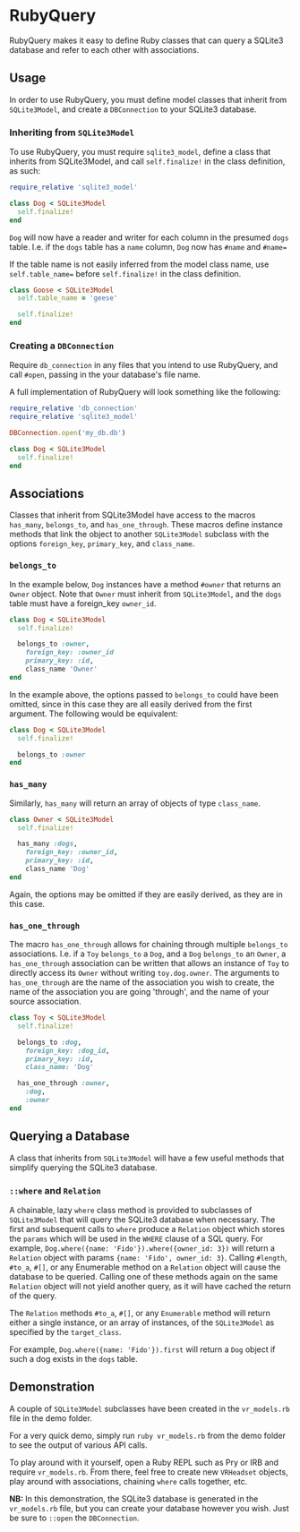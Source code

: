 # RubyQuery

RubyQuery makes it easy to define Ruby classes that can query a SQLite3 database
and refer to each other with associations.

## Usage

In order to use RubyQuery, you must define model classes that inherit from
`SQLite3Model`, and create a `DBConnection` to your SQLite3 database.

### Inheriting from `SQLite3Model`

To use RubyQuery, you must require `sqlite3_model`, define a class that inherits
from SQLite3Model, and call `self.finalize!` in the class definition, as such:

```ruby
require_relative 'sqlite3_model'

class Dog < SQLite3Model
  self.finalize!
end
```

`Dog` will now have a reader and writer for each column in the presumed `dogs` table.
I.e. if the `dogs` table has a `name` column, `Dog` now has `#name` and `#name=`


If the table name is not easily inferred from the model class name, use `self.table_name=`
before `self.finalize!` in the class definition.

```ruby
class Goose < SQLite3Model
  self.table_name = 'geese'

  self.finalize!
end
```

### Creating a `DBConnection`

Require `db_connection` in any files that you intend to use RubyQuery, and call
`#open`, passing in the your database's file name.

A full implementation of RubyQuery will look something like the following:
```ruby
require_relative 'db_connection'
require_relative 'sqlite3_model'

DBConnection.open('my_db.db')

class Dog < SQLite3Model
  self.finalize!
end
```

## Associations

Classes that inherit from SQLite3Model have access to the macros `has_many`, `belongs_to`, and `has_one_through`.
These macros define instance methods that link the object to another `SQLite3Model` subclass with the
options `foreign_key`, `primary_key`, and `class_name`.

### `belongs_to`

In the example below, `Dog` instances have a method `#owner` that returns an `Owner` object.
Note that `Owner` must inherit from `SQLite3Model`, and the `dogs` table must have a foreign_key `owner_id`.

```ruby
class Dog < SQLite3Model
  self.finalize!

  belongs_to :owner,
    foreign_key: :owner_id
    primary_key: :id,
    class_name 'Owner'
end
```

In the example above, the options passed to `belongs_to` could have been omitted, since
in this case they are all easily derived from the first argument.
The following would be equivalent:
```ruby
class Dog < SQLite3Model
  self.finalize!

  belongs_to :owner
end
```
### `has_many`

Similarly, `has_many` will return an array of objects of type `class_name`.

```ruby
class Owner < SQLite3Model
  self.finalize!

  has_many :dogs,
    foreign_key: :owner_id,
    primary_key: :id,
    class_name 'Dog'
end
```

Again, the options may be omitted if they are easily derived, as they are in this case.

### `has_one_through`

The macro `has_one_through` allows for chaining through multiple `belongs_to` associations.
I.e. if a `Toy` `belongs_to` a `Dog`, and a `Dog` `belongs_to` an `Owner`, a `has_one_through`
association can be written that allows an instance of `Toy` to directly access its `Owner` without
writing `toy.dog.owner`. The arguments to `has_one_through` are the name of the association you wish
to create, the name of the association you are going 'through', and the name of your source association.

```ruby
class Toy < SQLite3Model
  self.finalize!

  belongs_to :dog,
    foreign_key: :dog_id,
    primary_key: :id,
    class_name: 'Dog'

  has_one_through :owner,
    :dog,
    :owner
end
```

## Querying a Database

A class that inherits from `SQLite3Model` will have a few useful methods that
simplify querying the SQLite3 database.

### `::where` and `Relation`

A chainable, lazy `where` class method is provided to subclasses of `SQLite3Model` that
will query the SQLite3 database when necessary. The first and subsequent calls to `where`
produce a `Relation` object which stores the `params` which will be used in the `WHERE` clause
of a SQL query. For example, `Dog.where({name: 'Fido'}).where({owner_id: 3})` will return a `Relation` object
with params `{name: 'Fido', owner_id: 3}`. Calling `#length`, `#to_a`, `#[]`, or any Enumerable
method on a `Relation` object will cause the database to be queried. Calling one of these methods again
on the same `Relation` object will not yield another query, as it will have cached the return of the query.  

The `Relation` methods `#to_a`, `#[]`, or any `Enumerable` method will return either a single instance,
or an array of instances, of the `SQLite3Model` as specified by the `target_class`.

For example, `Dog.where({name: 'Fido'}).first` will return a `Dog` object if such a dog exists in the `dogs` table.

## Demonstration

A couple of `SQLite3Model` subclasses have been created in the `vr_models.rb` file in the demo folder.

For a very quick demo, simply run `ruby vr_models.rb` from the demo folder to see the output
of various API calls.

To play around with it yourself, open a Ruby REPL such as Pry or IRB and require `vr_models.rb`.
From there, feel free to create new `VRHeadset` objects, play around with associations,
chaining `where` calls together, etc.

**NB:** In this demonstration, the SQLite3 database is generated in the `vr_models.rb` file,
but you can create your database however you wish. Just be sure to `::open` the `DBConnection`.
